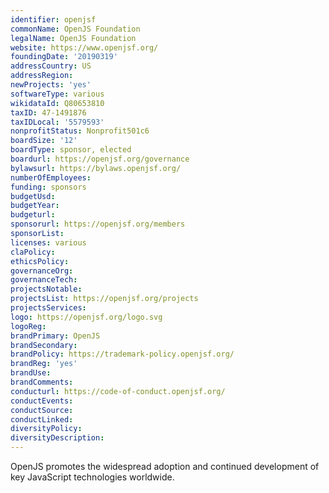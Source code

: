 ```yaml
---
identifier: openjsf
commonName: OpenJS Foundation
legalName: OpenJS Foundation
website: https://www.openjsf.org/
foundingDate: '20190319'
addressCountry: US
addressRegion:
newProjects: 'yes'
softwareType: various
wikidataId: Q80653810
taxID: 47-1491876
taxIDLocal: '5579593'
nonprofitStatus: Nonprofit501c6
boardSize: '12'
boardType: sponsor, elected
boardurl: https://openjsf.org/governance
bylawsurl: https://bylaws.openjsf.org/
numberOfEmployees:
funding: sponsors
budgetUsd:
budgetYear:
budgeturl:
sponsorurl: https://openjsf.org/members
sponsorList:
licenses: various
claPolicy:
ethicsPolicy:
governanceOrg:
governanceTech:
projectsNotable: 
projectsList: https://openjsf.org/projects
projectsServices:
logo: https://openjsf.org/logo.svg
logoReg:
brandPrimary: OpenJS
brandSecondary:
brandPolicy: https://trademark-policy.openjsf.org/
brandReg: 'yes'
brandUse:
brandComments:
conducturl: https://code-of-conduct.openjsf.org/
conductEvents:
conductSource:
conductLinked:
diversityPolicy:
diversityDescription:
---
```


OpenJS promotes the widespread adoption and continued development of key JavaScript technologies worldwide.
